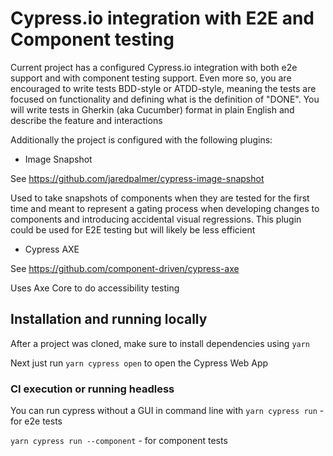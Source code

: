 # Cypress.io integration with E2E and Component testing

Current project has a configured Cypress.io integration with both e2e support and with component testing support. Even more so, you are encouraged to write tests BDD-style or ATDD-style, meaning the tests are focused on functionality and defining what is the definition of "DONE". You will write tests in Gherkin (aka Cucumber) format in plain English and describe the feature and interactions

Additionally the project is configured with the following plugins:

- Image Snapshot

See https://github.com/jaredpalmer/cypress-image-snapshot

Used to take snapshots of components when they are tested for the first time and meant to represent a gating process when developing changes to components and introducing accidental visual regressions. This plugin could be used for E2E testing but will likely be less efficient

- Cypress AXE

See https://github.com/component-driven/cypress-axe

Uses Axe Core to do accessibility testing

## Installation and running locally

After a project was cloned, make sure to install dependencies using `yarn`

Next just run `yarn cypress open` to open the Cypress Web App

### CI execution or running headless

You can run cypress without a GUI in command line with
`yarn cypress run` - for e2e tests

`yarn cypress run --component` - for component tests
